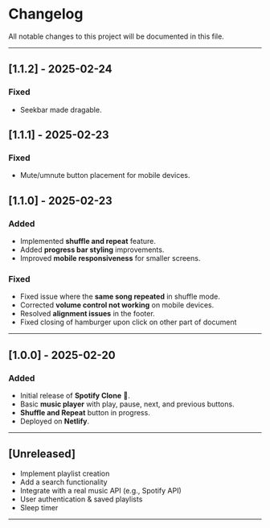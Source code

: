 # Changelog

All notable changes to this project will be documented in this file.

---
## [1.1.2] - 2025-02-24
### Fixed
- Seekbar made dragable.

## [1.1.1] - 2025-02-23
### Fixed
- Mute/umnute button placement for mobile devices.


## [1.1.0] - 2025-02-23
### Added
- Implemented **shuffle and repeat** feature.
- Added **progress bar styling** improvements.
- Improved **mobile responsiveness** for smaller screens.

### Fixed
- Fixed issue where the **same song repeated** in shuffle mode.
- Corrected **volume control not working** on mobile devices.
- Resolved **alignment issues** in the footer.
- Fixed closing of hamburger upon click on other part of document

---
## [1.0.0] - 2025-02-20
### Added
- Initial release of **Spotify Clone** 🎵.
- Basic **music player** with play, pause, next, and previous buttons.
- **Shuffle and Repeat** button in progress.
- Deployed on **Netlify**.

---

## [Unreleased]
- Implement playlist creation
- Add a search functionality
- Integrate with a real music API (e.g., Spotify API)
- User authentication & saved playlists
- Sleep timer 

---
